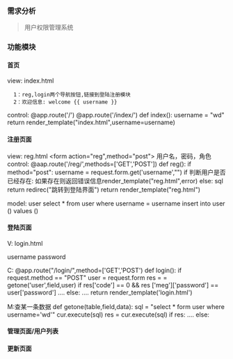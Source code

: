 ### 需求分析

> 用户权限管理系统

### 功能模块


#### 首页

view: index.html

      1：reg,login两个导航按钮,链接到登陆注册模块
      2：欢迎信息: welcome {{ username }}

control: @app.route('/')
         @app.route('/index/')
         def index():
             username = "wd"
             return render_template("index.html",username=username)

#### 注册页面
view: reg.html
      <form action="reg",method="post">
      用户名，密码，角色
      </form>
control: @aap.route('/reg/',methods=['GET','POST'])
         def reg():
             if method="post":
                 username = request.form.get('username',"")
                 if 判断用户是否已经存在:
                     如果存在则返回错误信息render_template("reg.html",error)
                 else:
                     sql
                     return redirec("跳转到登陆界面")
            return render_template("reg.html")

model: user
       select * from user where username = username
       insert into user () values ()

#### 登陆页面

V: login.html
   <form action="/login/" method="psot">
   username password
   </form>

C: @app.route("/login/",method=['GET','POST')
   def login():
       if request.method == "POST"
           user = request.form
           res = = getone('user',field,user)
           if res['code'] == 0 && res ['meg']['password'] == user['password']
               ....
           else:
               ....
       return render_template('login.html')
          
M:查某一条数据
    def getone(table,field,data):
        sql = "select * form user where username='wd'"
        cur.execute(sql)
        res = cur.execute(sql)
        if res:
            ....
        else:
            
        

#### 管理页面/用户列表

#### 更新页面


